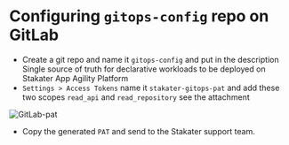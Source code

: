 # Configuring `gitops-config` repo on GitLab

- Create a git repo and name it `gitops-config` and put in the description Single source of truth for declarative workloads to be deployed on Stakater App Agility Platform
- `Settings > Access Tokens` name it `stakater-gitops-pat` and add these two scopes `read_api` and `read_repository` see the attachment

![GitLab-pat](./images/gitlab-pat.png)

- Copy the generated `PAT` and send to the Stakater support team.
